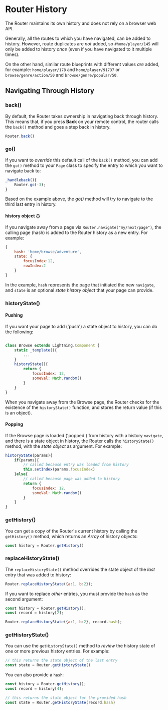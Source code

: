 # Router History

The Router maintains its own history and does not rely on a browser web API.

Generally, all the routes to which you have navigated, can be added to history. However, route duplicates are *not* added, so `#home/player/145` will only be added to history *once* (even if you have navigated to it multiple times).

On the other hand, similar route blueprints with different values *are* added, for example: `home/player/178` and `home/player/91737`
or `browse/genre/action/50` and `browse/genre/popular/50`.

## Navigating Through History

### back()

By default, the Router takes ownership in navigating back through history. This means that, if you press **Back** on your remote control, the router calls the `back()` method and goes a step back in history.

```js
Router.back()
```

### go()

If you want to *override* this default call of the `back()` method, you can add the `go()` method to your `Page` class to specify the entry to which you want to navigate back to:

```js
_handleback(){
    Router.go(-3);
}
```

Based on the example above, the *go()* method will try to navigate to the third last entry in history.

#### history object {}

If you navigate away from a page via `Router.navigate("my/next/page")`, the calling page (hash) is added to the Router history as a new entry. For example:

```js
{
    hash: 'home/browse/adventure',
    state: {
        focusIndex:12,
        rowIndex:2
    }
}
```

In the example, `hash` represents the page that initiated the new `navigate`, and `state` is an optional *state history object* that your page can provide.

### historyState()

#### Pushing

If you want your page to add ('push') a state object to history, you can do the following:

```js

class Browse extends Lightning.Component {
    static _template(){
        ...
    }
    historyState(){
        return {
            focusIndex: 12,
            someVal: Math.random()
        }
    }
}
```

When you navigate away from the Browse page, the Router checks for the existence of the `historyState()` function,
and stores the return value (if this is an object).

#### Popping

If the Browse page is loaded ('popped') from history with a history `navigate`, and there is a state object in history, the Router calls
the `historyState()` method, with the *state object* as argument. For example:

```js
historyState(params){
    if(params){
        // called because entry was loaded from history
        this.setIndex(params.focusIndex)
    }else{
        // called because page was added to history
        return {
            focusIndex: 12,
            someVal: Math.random()
        }
    }
}
```

### getHistory()

You can get a copy of the Router's current history by calling the `getHistory()` method, which returns an *Array* of history objects:

```js
const history = Router.getHistory()
```

### replaceHistoryState()

The `replaceHistoryState()` method overrides the state object of the *last* entry that was added to history:

```js
Router.replaceHistoryState({a:1, b:2});
```

If you want to replace *other* entries, you must provide the `hash` as the second argument:

```js
const history = Router.getHistory();
const record = history[2];

Router.replaceHistoryState({a:1, b:2}, record.hash);
```

### getHistoryState()

You can use the `getHistoryState()` method to *review* the history state of one or more previous history entries. For example:

```js
// this returns the state object of the last entry
const state = Router.getHistoryState()
```

You can also provide a `hash`:

```js
const history = Router.getHistory();
const record = history[4];

// this returns the state object for the provided hash
const state = Router.getHistoryState(record.hash)
```

